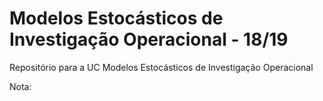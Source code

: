 # Modelos Estocásticos de Investigação Operacional - 18/19
Repositório para a UC Modelos Estocásticos de Investigação Operacional

Nota: 
